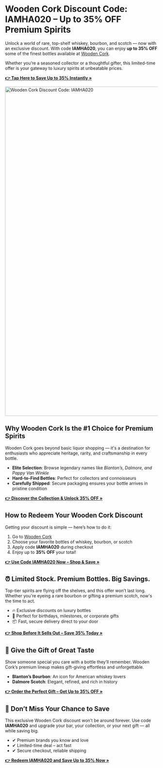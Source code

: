 <h1>Wooden Cork Discount Code: IAMHA020 – Up to 35% OFF Premium Spirits</h1>
<p>Unlock a world of rare, top-shelf whiskey, bourbon, and scotch — now with an exclusive discount. With code <strong>IAMHA020</strong>, you can enjoy <strong>up to 35% OFF</strong> some of the finest bottles available at <a href="https://shorturl.at/igFzw" target="_blank">Wooden Cork</a>.</p>
<p>Whether you’re a seasoned collector or a thoughtful gifter, this limited-time offer is your gateway to luxury spirits at unbeatable prices.</p>
<p><strong><a href="https://shorturl.at/igFzw" target="_blank">👉 Tap Here to Save Up to 35% Instantly »</a></strong></p>
<img src="https://images.mirror-media.xyz/publication-images/7Bd7af_OfkGifzUkZkAB_.png?height=315&width=630" alt="Wooden Cork Discount Code: IAMHA020" width="1080">
<h2>Why Wooden Cork Is the #1 Choice for Premium Spirits</h2>
<p>Wooden Cork goes beyond basic liquor shopping — it's a destination for enthusiasts who appreciate heritage, rarity, and craftsmanship in every bottle.</p>
<ul>
<li><strong>Elite Selection</strong>: Browse legendary names like <em>Blanton’s, Dalmore, and Pappy Van Winkle</em></li>
<li><strong>Hard-to-Find Bottles</strong>: Perfect for collectors and connoisseurs</li>
<li><strong>Carefully Shipped</strong>: Secure packaging ensures your bottle arrives in pristine condition</li>
</ul>
<p><strong><a href="https://shorturl.at/igFzw" target="_blank">👉 Discover the Collection & Unlock 35% OFF »</a></strong></p>

<h2>How to Redeem Your Wooden Cork Discount</h2>
<p>Getting your discount is simple — here’s how to do it:</p>
<ol>
<li>Go to <a href="https://shorturl.at/igFzw" target="_blank">Wooden Cork</a></li>
<li>Choose your favorite bottles of whiskey, bourbon, or scotch</li>
<li>Apply code <strong>IAMHA020</strong> during checkout</li>
<li>Enjoy up to <strong>35% OFF</strong> your total!</li>
</ol>
<p><strong><a href="https://shorturl.at/igFzw" target="_blank">👉 Use Code IAMHA020 Now – Shop & Save »</a></strong></p>

<h2>⏰ Limited Stock. Premium Bottles. Big Savings.</h2>
<p>Top-tier spirits are flying off the shelves, and this offer won’t last long. Whether you're eyeing a rare bourbon or gifting a premium scotch, now's the time to act.</p>
<ul>
<li>🔥 Exclusive discounts on luxury bottles</li>
<li>🎁 Perfect for birthdays, milestones, or corporate gifts</li>
<li>📦 Fast, secure delivery direct to your door</li>
</ul>
<p><strong><a href="https://shorturl.at/igFzw" target="_blank">👉 Shop Before It Sells Out – Save 35% Today »</a></strong></p>

<h2>🎁 Give the Gift of Great Taste</h2>
<p>Show someone special you care with a bottle they’ll remember. Wooden Cork’s premium lineup makes gift-giving effortless and unforgettable.</p>
<ul>
<li><strong>Blanton’s Bourbon</strong>: An icon for American whiskey lovers</li>
<li><strong>Dalmore Scotch</strong>: Elegant, refined, and rich in history</li>
</ul>
<p><strong><a href="https://shorturl.at/igFzw" target="_blank">👉 Order the Perfect Gift – Get Up to 35% OFF »</a></strong></p>

<h2>🚨 Don’t Miss Your Chance to Save</h2>
<p>This exclusive Wooden Cork discount won’t be around forever. Use code <strong>IAMHA020</strong> and upgrade your bar, your collection, or your next gift — all while saving big.</p>
<ul>
<li>✔ Premium brands you know and love</li>
<li>✔ Limited-time deal – act fast</li>
<li>✔ Secure checkout, reliable shipping</li>
</ul>
<p><strong><a href="https://shorturl.at/igFzw" target="_blank">👉 Redeem IAMHA020 and Save Up to 35% Now »</a></strong></p>
